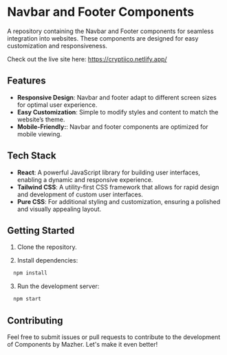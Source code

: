 # Navbar and Footer Components

A repository containing the Navbar and Footer components for seamless integration into websites. These components are designed for easy customization and responsiveness.


Check out the live site here: https://cryptiico.netlify.app/

## Features

- **Responsive Design**: Navbar and footer adapt to different screen sizes for optimal user experience.
- **Easy Customization**: Simple to modify styles and content to match the website’s theme.
- **Mobile-Friendly:**: Navbar and footer components are optimized for mobile viewing.

## Tech Stack

- **React**: A powerful JavaScript library for building user interfaces, enabling a dynamic and responsive experience.
- **Tailwind CSS**: A utility-first CSS framework that allows for rapid design and development of custom user interfaces.
- **Pure CSS**: For additional styling and customization, ensuring a polished and visually appealing layout.



## Getting Started

1. Clone the repository.

2. Install dependencies:

```bash
  npm install
```

3. Run the development server:

```bash
  npm start
```


## Contributing

Feel free to submit issues or pull requests to contribute to the development of Components by Mazher. Let's make it even better!
